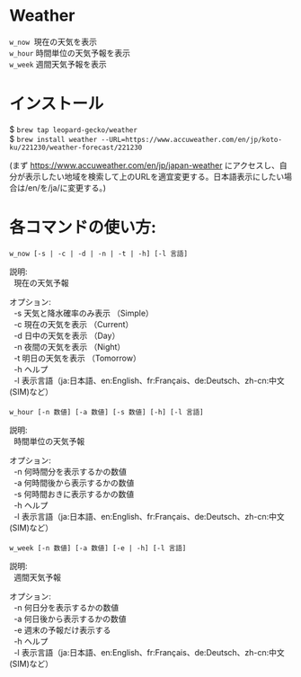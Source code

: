 # Weather
`w_now`&nbsp; 現在の天気を表示  
`w_hour` 時間単位の天気予報を表示  
`w_week` 週間天気予報を表示  

# インストール

$ `brew tap leopard-gecko/weather`  
$ `brew install weather --URL=https://www.accuweather.com/en/jp/koto-ku/221230/weather-forecast/221230`  

(まず https://www.accuweather.com/en/jp/japan-weather にアクセスし、自分が表示したい地域を検索して上のURLを適宜変更する。日本語表示にしたい場合は/en/を/ja/に変更する。)

# 各コマンドの使い方:
`w_now [-s | -c | -d | -n | -t | -h] [-l 言語]`  

説明:  
&nbsp;&nbsp;現在の天気予報  
  
オプション:  
&nbsp;&nbsp;-s  天気と降水確率のみ表示  （Simple）  
&nbsp;&nbsp;-c  現在の天気を表示       （Current）  
&nbsp;&nbsp;-d  日中の天気を表示       （Day）  
&nbsp;&nbsp;-n  夜間の天気を表示       （Night）  
&nbsp;&nbsp;-t  明日の天気を表示       （Tomorrow）  
&nbsp;&nbsp;-h  ヘルプ  
&nbsp;&nbsp;-l  表示言語（ja:日本語、en:English、fr:Français、de:Deutsch、zh-cn:中文 (SIM)など）  
<br />
`w_hour [-n 数値] [-a 数値] [-s 数値] [-h] [-l 言語]`  

説明:  
&nbsp;&nbsp;時間単位の天気予報  

オプション:  
&nbsp;&nbsp;-n    何時間分を表示するかの数値  
&nbsp;&nbsp;-a    何時間後から表示するかの数値  
&nbsp;&nbsp;-s    何時間おきに表示するかの数値  
&nbsp;&nbsp;-h    ヘルプ  
&nbsp;&nbsp;-l    表示言語（ja:日本語、en:English、fr:Français、de:Deutsch、zh-cn:中文 (SIM)など）  
<br />
`w_week [-n 数値] [-a 数値] [-e | -h] [-l 言語]`  

説明:  
&nbsp;&nbsp;週間天気予報  

オプション:  
&nbsp;&nbsp;-n    何日分を表示するかの数値  
&nbsp;&nbsp;-a    何日後から表示するかの数値  
&nbsp;&nbsp;-e    週末の予報だけ表示する  
&nbsp;&nbsp;-h    ヘルプ  
&nbsp;&nbsp;-l    表示言語（ja:日本語、en:English、fr:Français、de:Deutsch、zh-cn:中文 (SIM)など）  
        
